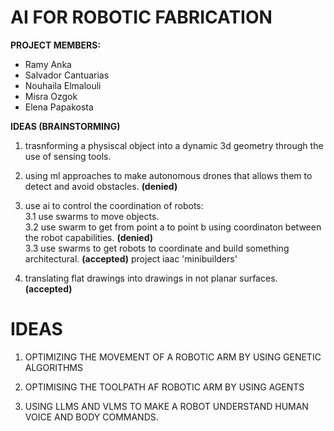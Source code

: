 # **AI FOR ROBOTIC FABRICATION**


**PROJECT MEMBERS:**

- Ramy Anka <br>
- Salvador Cantuarias <br>
- Nouhaila Elmalouli <br>
- Misra Ozgok <br>
- Elena Papakosta <br>

**IDEAS (BRAINSTORMING)**

1. trasnforming a physiscal object into a dynamic 3d geometry through the use of sensing tools.

2. using ml approaches to make autonomous drones that allows them to detect and avoid obstacles. **(denied)**

3. use ai to control the coordination of robots: <br>
    3.1 use swarms to move objects. <br>
    3.2 use swarm to get from point a to point b using coordinaton between the robot capabilities. **(denied)** <br> 
    3.3 use swarms to get robots to coordinate and build something architectural. **(accepted)** project iaac 'minibuilders' <br> 

4. translating flat drawings into drawings in not planar surfaces. **(accepted)**


# IDEAS

1. OPTIMIZING THE MOVEMENT OF A ROBOTIC ARM BY USING GENETIC ALGORITHMS

2. OPTIMISING THE TOOLPATH AF  ROBOTIC ARM BY USING AGENTS

3. USING LLMS AND VLMS TO MAKE A ROBOT UNDERSTAND HUMAN VOICE AND BODY COMMANDS.
